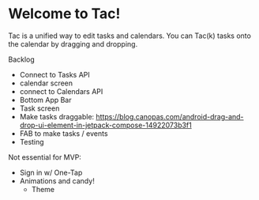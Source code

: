# Welcome to Tac!

Tac is a unified way to edit tasks and calendars. You can Tac(k) tasks onto the calendar by dragging and dropping.

Backlog

- Connect to Tasks API
- calendar screen
- connect to Calendars API 
- Bottom App Bar
- Task screen
- Make tasks draggable: https://blog.canopas.com/android-drag-and-drop-ui-element-in-jetpack-compose-14922073b3f1 
- FAB to make tasks / events
- Testing


Not essential for MVP: 
- Sign in w/ One-Tap
- Animations and candy!
  - Theme
